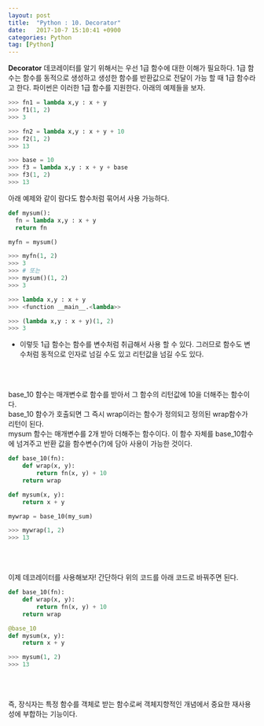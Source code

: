 ```yaml
---
layout: post
title:  "Python : 10. Decorator"
date:   2017-10-7 15:10:41 +0900
categories: Python
tag: [Python]
---
```


**Decorator** 데코레이터를 알기 위해서는 우선 1급 함수에 대한 이해가 필요하다. 1급 함수는 함수를 동적으로 생성하고 생성한 함수를 반환값으로 전달이 가능 할 때 1급 함수라고 한다. 파이썬은 이러한 1급 함수를 지원한다. 아래의 예제들을 보자.

```python
>>> fn1 = lambda x,y : x + y
>>> f1(1, 2)
>>> 3
```

```python
>>> fn2 = lambda x,y : x + y + 10
>>> f2(1, 2)
>>> 13
```

```python
>>> base = 10
>>> f3 = lambda x,y : x + y + base
>>> f3(1, 2)
>>> 13
```

아래 예제와 같이 람다도 함수처럼 묶어서 사용 가능하다.

```python
def mysum():
  fn = lambda x,y : x + y
  return fn

myfn = mysum()
```

```python
>>> myfn(1, 2)
>>> 3
>>> # 또는
>>> mysum()(1, 2)
>>> 3
```

```python
>>> lambda x,y : x + y
>>> <function __main__.<lambda>>
```

```python
>>> (lambda x,y : x + y)(1, 2)
>>> 3
```

- 이렇듯 1급 함수는 함수를 변수처럼 취급해서 사용 할 수 있다. 그러므로 함수도 변수처럼 동적으로 인자로 넘길 수도 있고 리턴값을 넘길 수도 있다.

<br><br>

base\_10 함수는 매개변수로 함수를 받아서 그 함수의 리턴값에 10을 더해주는 함수이다.<br>
base\_10 함수가 호출되면 그 즉시 wrap이라는 함수가 정의되고 정의된 wrap함수가 리턴이 된다. <br>
mysum 함수는 매개변수를 2개 받아 더해주는 함수이다. 이 함수 자체를 base\_10함수에 넘겨주고 반환 값을 함수변수(?)에 담아 사용이 가능한 것이다.

```python
def base_10(fn):
	def wrap(x, y):
		return fn(x, y) + 10
	return wrap

def mysum(x, y):
	return x + y

mywrap = base_10(my_sum)
```

```python
>>> mywrap(1, 2)
>>> 13
```

<br><br>

이제 데코레이터를 사용해보자! 간단하다 위의 코드를 아래 코드로 바꿔주면 된다.

```python
def base_10(fn):
	def wrap(x, y):
		return fn(x, y) + 10
	return wrap

@base_10
def mysum(x, y):
	return x + y
```

```python
>>> mysum(1, 2)
>>> 13
```

<br><br>

즉, 장식자는 특정 함수를 객체로 받는 함수로써 객체지향적인 개념에서 중요한 재사용성에 부합하는 기능이다.
